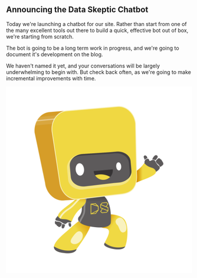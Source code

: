 ## Announcing the Data Skeptic Chatbot

Today we're launching a chatbot for our site.  Rather than start from one of the many excellent tools out there to build a quick, effective bot out of box, we're starting from scratch.

The bot is going to be a long term work in progress, and we're going to document it's development on the blog.

We haven't named it yet, and your conversations will be largely underwhelming to begin with.  But check back often, as we're going to make incremental improvements with time.

<center><img src="src-announcing-the-data-skeptic-chatbot/bot-image.png" /></center>
